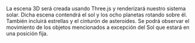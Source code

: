 La escena 3D será creada usando Three.js y renderizará nuestro sistema solar. Dicha escena contendrá el sol y los ocho planetas rotando sobre él. También incluirá estrellas y el cinturón de asteroides. Se podrá observar el movimiento de los objetos mencionados a excepción del Sol que estará en una posición fija.